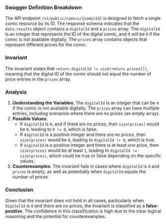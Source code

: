 ### Swagger Definition Breakdown
The API endpoint `/v1/public/comics/{comicId}` is designed to fetch a single comic resource by its ID. The response schema indicates that the `data.results` object contains a `digitalId` and a `prices` array. The `digitalId` is an integer that represents the ID of the digital comic, and it will be `0` if the comic is not available digitally. The `prices` array contains objects that represent different prices for the comic.

### Invariant
The invariant states that `return.digitalId != size(return.prices[])`, meaning that the digital ID of the comic should not equal the number of price entries in the `prices` array.

### Analysis
1. **Understanding the Variables**: The `digitalId` is an integer that can be `0` if the comic is not available digitally. The `prices` array can have multiple entries, including scenarios where there are no prices (an empty array).
2. **Possible Values**: 
   - If `digitalId` is `0`, and if there are no prices, then `size(prices)` would be `0`, leading to `0 != 0`, which is false.
   - If `digitalId` is a positive integer and there are no prices, then `size(prices)` would be `0`, leading to `digitalId != 0`, which is true.
   - If `digitalId` is a positive integer and there is at least one price, then `size(prices)` would be at least `1`, leading to `digitalId != size(prices)`, which could be true or false depending on the specific values.
3. **Counterexamples**: The invariant fails in cases where `digitalId` is `0` and `prices` is empty, as well as potentially when `digitalId` equals the number of prices.

### Conclusion
Given that the invariant does not hold in all cases, particularly when `digitalId` is `0` and there are no prices, the invariant is classified as a **false-positive**. The confidence in this classification is high due to the clear logical reasoning and the potential for counterexamples.
